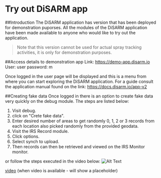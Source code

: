 # Try out DiSARM app

##Introduction 
The DiSARM application has version that has been deployed for demonstration puporses. All the modules of the DiSARM application have been made available to anyone who would like to try out the application. 
> Note that this version cannot be used for actual spray tracking activities, it is only for demonstration purposes. 

##Access details to demonstration app
Link: https://demo-app.disarm.io
User: user
password: m

Once logged in the user page will be displayed and this is a menu from where you can start exploring the DiSARM application. For a guide consult the application manual found on the link: https://docs.disarm.io/app-v2 

##Creating fake data
Once logged in there is an option to create fake data very quickly on the debug module. The steps are listed below:
1. Visit debug.
2. click on "Crete fake data".
3. Enter desired number of areas to get randomly 0, 1, 2 or 3 records from each location also picked randomly from the provided geodata.
4. Visit the IRS Record module.
5. Click options.
6. Select synch to upload. 
7. Then records can then be retrieved and viewed on the IRS Monitor monitor.  

or follow the steps executed in the video below:
![Alt Text](https://media.giphy.com/media/vFKqnCdLPNOKc/giphy.gif)


[video]() (when video is available - will show a placeholder)



